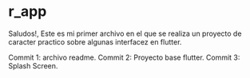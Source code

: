 # r_app

Saludos!, Este es mi primer archivo en el que se realiza un proyecto de caracter practico sobre algunas interfacez en flutter.

Commit 1: archivo readme.
Commit 2: Proyecto base flutter.
Commit 3: Splash Screen.